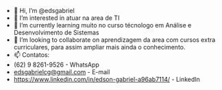 - 👋 Hi, I’m @edsgabriel
- 👀 I’m interested in  atuar na area de TI
- 🌱 I’m currently learning  muito no curso técnologo em  Análise e Desenvolvimento de Sistemas
- 💞️ I’m looking to collaborate on aprendizagem  da area com cursos extra curriculares, para assim ampliar mais ainda o conhecimento.
- 📫 Contatos:
-  (62) 9 8261-9526 - WhatsApp
-  edsgabrielcg@gmail.com - E-mail
-  https://www.linkedin.com/in/edson-gabriel-a96ab7114/ - LinkedIn
<!---
edsgabriel/edsgabriel is a ✨ special ✨ repository because its `README.md` (this file) appears on your GitHub profile.
You can click the Preview link to take a look at your changes.
--->
